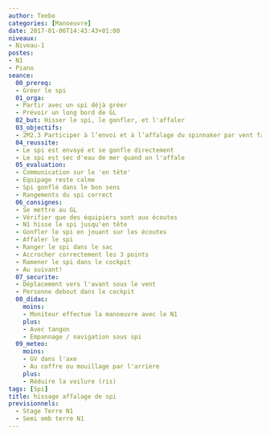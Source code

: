 ```yaml
---
author: Teebo
categories: [Manoeuvre]
date: 2017-01-06T14:43:43+01:00
niveaux:
- Niveau-1
postes:
- N1
- Piano
seance:
  00_prereq:
  - Gréer le spi
  01_orga:
  - Partir avec un spi déjà gréer
  - Prévoir un long bord de GL
  02_but: Hisser le spi, le gonfler, et l'affaler
  03_objectifs:
  - 2M2.3 Participer à l’envoi et à l’affalage du spinnaker par vent faible
  04_reussite:
  - Le spi est envoyé et se gonfle directement
  - Le spi est sec d'eau de mer quand on l'affale
  05_evaluation:
  - Communication sur le 'en tête'
  - Equipage reste calme
  - Spi gonflé dans le bon sens
  - Rangements du spi correct
  06_consignes:
  - Se mettre au GL
  - Vérifier que des équipiers sont aux écoutes
  - N1 hisse le spi jusqu'en tête
  - Gonfler le spi en jouant sur les écoutes
  - Affaler le spi
  - Ranger le spi dans le sac
  - Accrocher correctement les 3 points
  - Ramener le spi dans le cockpit
  - Au suivant!
  07_securite:
  - Déplacement vers l'avant sous le vent
  - Personne debout dans le cockpit
  08_didac:
    moins:
    - Moniteur effectue la manoeuvre avec le N1
    plus:
    - Avec tangon
    - Empannage / navigation sous spi
  09_meteo:
    moins:
    - GV dans l'axe
    - Au coffre ou mouillage par l'arrière
    plus:
    - Réduire la voilure (ris)
tags: [Spi]
title: hissage affalage de spi
previsionnels:
  - Stage Terre N1
  - Semi emb terre N1
---
```

